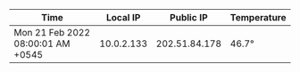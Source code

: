 | Time     | Local IP | Public IP | Temperature |
| ----------- | ----------- | ----------- | ----------- |
| Mon 21 Feb 2022 08:00:01 AM +0545      | 10.0.2.133     | 202.51.84.178  | 46.7° |
